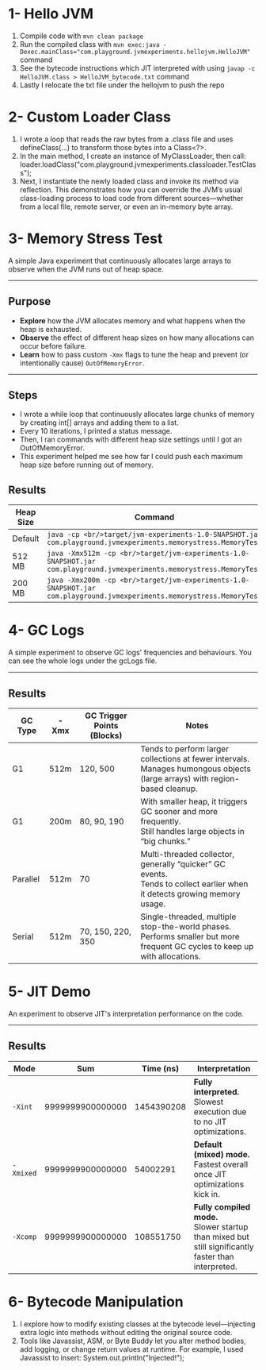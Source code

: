 
# 1- Hello JVM
1) Compile code with `mvn clean package`
2) Run the compiled class with 
`mvn exec:java -Dexec.mainClass="com.playground.jvmexperiments.hellojvm.HelloJVM"` command
3) See the bytecode instructions which JIT interpreted with using 
`javap -c HelloJVM.class > HelloJVM_bytecode.txt` command 
4) Lastly I relocate the txt file under the hellojvm to push the repo

# 2- Custom Loader Class

1) I wrote a loop that reads the raw bytes from a .class file and uses defineClass(...) to transform those bytes into a Class<?>. 
2) In the main method, I create an instance of MyClassLoader, then call:
loader.loadClass("com.playground.jvmexperiments.classloader.TestClass");
3) Next, I instantiate the newly loaded class and invoke its method via reflection.
This demonstrates how you can override the JVM’s usual class-loading process to load code from different sources—whether from a local file, remote server, or even an in-memory byte array.


# 3- Memory Stress Test

A simple Java experiment that continuously allocates large arrays to observe when the JVM runs out of heap space.

---

## Purpose

- **Explore** how the JVM allocates memory and what happens when the heap is exhausted.
- **Observe** the effect of different heap sizes on how many allocations can occur before failure.
- **Learn** how to pass custom `-Xmx` flags to tune the heap and prevent (or intentionally cause) `OutOfMemoryError`.

---

## Steps
- I wrote a while loop that continuously allocates large chunks of memory by creating int[] arrays and adding them to a list.
- Every 10 iterations, I printed a status message.
- Then, I ran commands with different heap size settings until I got an OutOfMemoryError.
- This experiment helped me see how far I could push each maximum heap size before running out of memory.

## Results

| **Heap Size** | **Command**                                                                                                            | **Allocated Blocks** | **Error Message**  |
|---------------|------------------------------------------------------------------------------------------------------------------------|----------------------|--------------------|
| Default       | `java -cp <br/>target/jvm-experiments-1.0-SNAPSHOT.jar com.playground.jvmexperiments.memorystress.MemoryTest`          | ~4600                | `OutOfMemoryError` |
| 512 MB        | `java -Xmx512m -cp <br/>target/jvm-experiments-1.0-SNAPSHOT.jar com.playground.jvmexperiments.memorystress.MemoryTest` | ~500                 | `OutOfMemoryError` |
| 200 MB        | `java -Xmx200m -cp <br/>target/jvm-experiments-1.0-SNAPSHOT.jar com.playground.jvmexperiments.memorystress.MemoryTest` | ~190                 | `OutOfMemoryError` |

# 4- GC Logs

A simple experiment to observe GC logs' frequencies and behaviours. You can see the whole logs under the gcLogs file.

---

## Results
| **GC Type** | **-Xmx** | **GC Trigger Points (Blocks)** | **Notes**                                                                                       
|-------------|----------|--------------------------------|------------------------------------------------------------------------------------------------|
| G1          | 512m     | 120, 500                       | Tends to perform larger collections at fewer intervals. <br/>Manages humongous objects (large arrays) with region-based cleanup. 
| G1          | 200m     | 80, 90, 190                    | With smaller heap, it triggers GC sooner and more frequently. <br/>Still handles large objects in “big chunks.”                  
| Parallel    | 512m     | 70                             | Multi-threaded collector, generally “quicker” GC events. <br/>Tends to collect earlier when it detects growing memory usage.      
| Serial      | 512m     | 70, 150, 220, 350              | Single-threaded, multiple stop-the-world phases. <br/>Performs smaller but more frequent GC cycles to keep up with allocations.  

# 5- JIT Demo

An experiment to observe JIT's interpretation performance on the code.

---
## Results
| **Mode**   | **Sum**               | **Time (ns)**    | **Interpretation**                                                                                      |
|------------|-----------------------|------------------|---------------------------------------------------------------------------------------------------------|
| `-Xint`    | 9999999900000000     | 1454390208       | **Fully interpreted.** <br/>Slowest execution due to no JIT optimizations.                              |
| `-Xmixed`  | 9999999900000000     | 54002291         | **Default (mixed) mode.** <br/>Fastest overall once JIT optimizations kick in.                          |
| `-Xcomp`   | 9999999900000000     | 108551750        | **Fully compiled mode.** <br/>Slower startup than mixed but still significantly faster than interpreted. |

# 6- Bytecode Manipulation

1) I explore how to modify existing classes at the bytecode level—injecting extra logic into methods without editing the original source code. 
2) Tools like Javassist, ASM, or Byte Buddy let you alter method bodies, add logging, or change return values at runtime. For example, I used Javassist to insert:
   System.out.println("Injected!");
